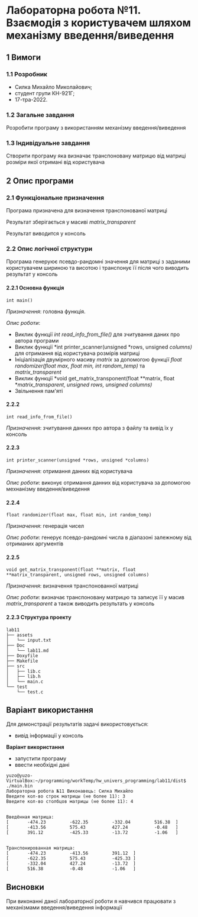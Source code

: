 # Лабораторна робота №11. Взаємодія з користувачем шляхом механізму введення/виведення

## 1 Вимоги

### 1.1 Розробник

* Силка Михайло Миколайович;
* студент групи КН-921Г;
* 17-тра-2022.

### 1.2 Загальне завдання

Розробити програму з використанням механізму введення/виведення

### 1.3 Індивідуальне завдання

Створити програму яка визначає транспоновану матрицю від матриці розміри якої отримані
від користувача

## 2 Опис програми

### 2.1 Функціональне призначення

Програма призначена для визначення транспонованої матриці

Результат зберігається у масиві *matrix_transparent*

Результат виводится у консоль

### 2.2 Опис логічної структури

Програма генеруює псевдо-рандомні значення для матриці з заданими користувачем
шириною та висотою і транспонує її після чого виводить результат у консоль

#### 2.2.1 Основна функція

```
int main()
```

*Призначення*: головна функція.

*Опис роботи*: 
 - Виклик функції *int read_info_from_file()* для зчитування даних про автора програми
 - Виклик функції *int printer_scanner(unsigned *rows, unsigned *columns)* для отримання від користувача розмірів матриці
 - Ініціалізація двумірного масиву *matrix* за допомогою функції *float randomizer(float max, float min, int random_temp)* та *matrix_transparent*
 - Виклик функції *void get_matrix_transponent(float **matrix, float **matrix_transparent, unsigned rows, unsigned columns)*
 - Звільнення пам'яті

#### 2.2.2

```
int read_info_from_file()
```

*Призначення*: зчитування данних про автора з файлу та вивід їх у консоль


#### 2.2.3

```
int printer_scanner(unsigned *rows, unsigned *columns)
```

*Призначення*: отримання данних від користувача

*Опис роботи*: виконує отримання данних від користувача за допомогою мехнанізму введення/виведення

#### 2.2.4

```
float randomizer(float max, float min, int random_temp)
```

*Призначення*: генерація чисел

*Опис роботи*: генерує псевдо-рандомні числа в діапазоні залежному від отриманих аргументів

#### 2.2.5

```
void get_matrix_transponent(float **matrix, float **matrix_transparent, unsigned rows, unsigned columns)
```

*Призначення*: визначення транспонованної матриці

*Опис роботи*: визначає транспоновану матрицю та записує її у масив *matrix_transparent* а також виводить результать у консоль

#### 2.2.3 Структура проекту

```
lab11
├── assets
│   └── input.txt
├── Doc
│   └── lab11.md
├── Doxyfile
├── Makefile
├── src
│   ├── lib.c
│   ├── lib.h
│   └── main.c
└── test
    └── test.c

```

## Варіант використання

Для демонстрації результатів задачі використовується:

 - вивід інформації у консоль

**Варіант використання**

 - запустити програму
 - ввести необхідні дані

 ```
yuzo@yuzo-VirtualBox:~/programming/workTemp/hw_univers_programming/lab11/dist$ ./main.bin 
Лабораторна робота №11 Виконавець: Силка Михайло
Введите кол-во строк матрицы (не более 11): 3
Введите кол-во столбцов матрицы (не более 11): 4


Введённая матрица:
[       -474.23         -622.35         -332.04         516.38  ]
[       -413.56         575.43          427.24          -0.48   ]
[       391.12          -425.33         -13.72          -1.06   ]


Транспонированная матрица:
[       -474.23         -413.56         391.12  ]
[       -622.35         575.43          -425.33 ]
[       -332.04         427.24          -13.72  ]
[       516.38          -0.48           -1.06   ]
 
 ```

## Висновки

При виконанні даної лабораторної роботи я навчився працювати з механізмами введення/виведення інформації